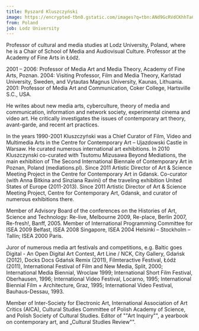 ```yaml
---
title: Ryszard Kluszczyński
image: https://encrypted-tbn0.gstatic.com/images?q=tbn:ANd9GcRVdCKhhTaCzjY1F4VHSOC_ZPSOOtL7hbkjwVrKxiIu7Q&s
from: Poland
job: Lodz University
---
```


Professor of cultural and media studies at Lodz University, Poland, where he is a Chair of School of Media and Audiovisual Culture. Professor at the Academy of Fine Arts in Łódź.

2001 – 2006: Professor of Media Art and Media Theory, Academy of Fine Arts, Poznan. 2004: Visiting Professor, Film and Media Theory, Karlstad University, Sweden, and Vytautas Magnus University, Kaunas, Lithuania. 2001: Professor of Media Art and Communication, Coker College, Hartsville S.C., USA.

He writes about new media arts, cyberculture, theory of media and communication, information and network society, experimental cinema and video art. He critically investigates the issues of contemporary art theory, avant-garde, and recent art practices.

In the years 1990-2001 Kluszczyński was a Chief Curator of Film, Video and Multimedia Arts in the Centre for Contemporary Art – Ujazdowski Castle in Warsaw. He curated numerous international art exhibitions. In 2010 Kluszczynski co-curated with Tsutomu Mizusawa Beyond Mediations, the main exhibition of The Second International Biennale of Contemporary Art in Poznan, Poland (mediations.pl). Since 2011 Artistic Director of Art & Science Meeting Project in the Centre for Contemporary Art in Gdansk. Co-curator (with Anna Bitkina and Sinziana Ravini) of the traveling exhibition United States of Europe (2011-2013). Since 2011 Artistic Director of Art & Science Meeting Project, Centre for Contemporary Art, Gdansk, and curator of numerous exhibitions there.

Member of Advisory Board of the conferences on the Histories of Art, Science and Technology: Re-live, Melbourne 2009, Re-place, Berlin 2007, Re-fresh!, Banff, 2005. Member of International Programming Committee for ISEA 2009 Belfast, ISEA 2008 Singapore, ISEA 2004 Helsinki – Stockholm – Tallin; ISEA 2000 Paris.

Juror of numerous media art festivals and competitions, e.g. Baltic goes Digital - An Open Digital Art Contest, Art Line / NCK, City Gallery, Gdańsk (2012), Docks Docs Gdańsk Remix (2011), Filmteractive Festival, Łódź (2011), International Festival of Film and New Media, Split, 2000; International Media Biennial, Wroclaw 1999; International Short Film Festival, Oberhausen, 1996; International Video Festival, Locarno, 1995; International Biennial Film + Architecture, Graz, 1995; International Video Festival, Bauhaus-Dessau, 1993.

Member of Inter-Society for Electronic Art, International Association of Art Critics (AICA), Cultural Studies Committee of Polish Academy of Science, and Polish Society of Cultural Studies. Editor of ""Art Inquiry"", a yearbook on contemporary art, and „Cultural Studies Review"".